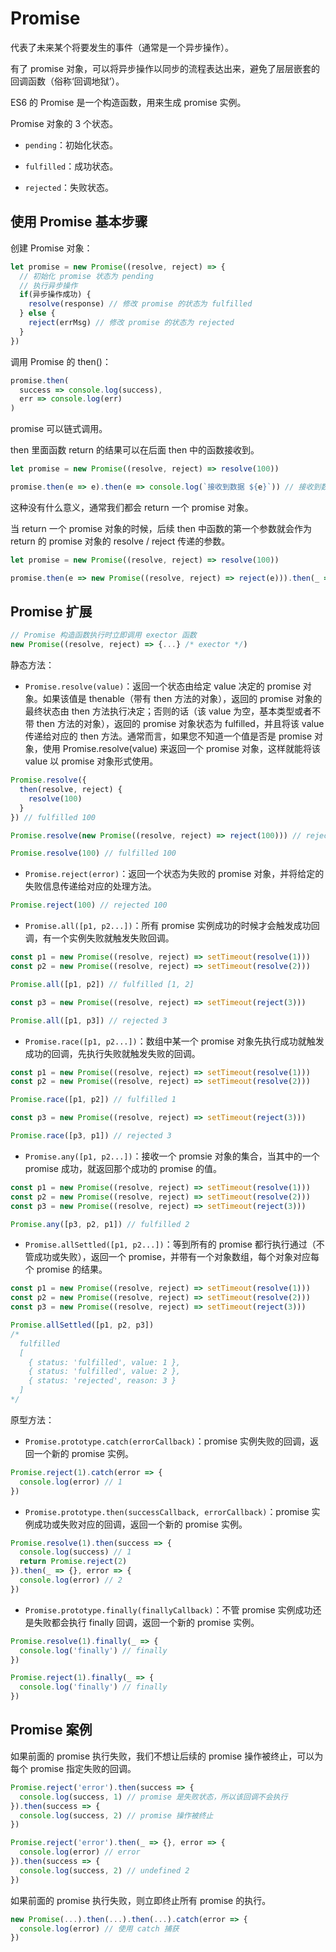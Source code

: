 # Promise

代表了未来某个将要发生的事件（通常是一个异步操作）。

有了 promise 对象，可以将异步操作以同步的流程表达出来，避免了层层嵌套的回调函数（俗称‘回调地狱’）。

ES6 的 Promise 是一个构造函数，用来生成 promise 实例。

Promise 对象的 3 个状态。

- `pending`：初始化状态。

- `fulfilled`：成功状态。

- `rejected`：失败状态。

## 使用 Promise 基本步骤

创建 Promise 对象：

```js
let promise = new Promise((resolve, reject) => {
  // 初始化 promise 状态为 pending
  // 执行异步操作
  if(异步操作成功) {
    resolve(response) // 修改 promise 的状态为 fulfilled
  } else {
    reject(errMsg) // 修改 promise 的状态为 rejected
  }
})
```

调用 Promise 的 then()：

```js
promise.then(
  success => console.log(success),
  err => console.log(err)
)
```

promise 可以链式调用。

then 里面函数 return 的结果可以在后面 then 中的函数接收到。

```js
let promise = new Promise((resolve, reject) => resolve(100))

promise.then(e => e).then(e => console.log(`接收到数据 ${e}`)) // 接收到数据 100
```

这种没有什么意义，通常我们都会 return 一个 promise 对象。

当 return 一个 promise 对象的时候，后续 then 中函数的第一个参数就会作为 return 的 promise 对象的 resolve / reject 传递的参数。

```js
let promise = new Promise((resolve, reject) => resolve(100))

promise.then(e => new Promise((resolve, reject) => reject(e))).then(_ => {}, e => console.log(`接收到数据 ${e}`)) // 接收到数据 100
```

## Promise 扩展

```js
// Promise 构造函数执行时立即调用 exector 函数
new Promise((resolve, reject) => {...} /* exector */)
```

静态方法：

- `Promise.resolve(value)`：返回一个状态由给定 value 决定的 promise 对象。如果该值是 thenable（带有 then 方法的对象），返回的 promise 对象的最终状态由 then 方法执行决定；否则的话（该 value 为空，基本类型或者不带 then 方法的对象），返回的 promise 对象状态为 fulfilled，并且将该 value 传递给对应的 then 方法。通常而言，如果您不知道一个值是否是 promise 对象，使用 Promise.resolve(value) 来返回一个 promise 对象，这样就能将该 value 以 promise 对象形式使用。

```js
Promise.resolve({
  then(resolve, reject) {
    resolve(100)
  }
}) // fulfilled 100

Promise.resolve(new Promise((resolve, reject) => reject(100))) // rejected 100

Promise.resolve(100) // fulfilled 100
```

- `Promise.reject(error)`：返回一个状态为失败的 promise 对象，并将给定的失败信息传递给对应的处理方法。

```js
Promise.reject(100) // rejected 100
```

- `Promise.all([p1, p2...])`：所有 promise 实例成功的时候才会触发成功回调，有一个实例失败就触发失败回调。

```js
const p1 = new Promise((resolve, reject) => setTimeout(resolve(1)))
const p2 = new Promise((resolve, reject) => setTimeout(resolve(2)))

Promise.all([p1, p2]) // fulfilled [1, 2]

const p3 = new Promise((resolve, reject) => setTimeout(reject(3)))

Promise.all([p1, p3]) // rejected 3
```

- `Promise.race([p1, p2...])`：数组中某一个 promise 对象先执行成功就触发成功的回调，先执行失败就触发失败的回调。

```js
const p1 = new Promise((resolve, reject) => setTimeout(resolve(1)))
const p2 = new Promise((resolve, reject) => setTimeout(resolve(2)))

Promise.race([p1, p2]) // fulfilled 1

const p3 = new Promise((resolve, reject) => setTimeout(reject(3)))

Promise.race([p3, p1]) // rejected 3
```

- `Promise.any([p1, p2...])`：接收一个 promsie 对象的集合，当其中的一个 promise 成功，就返回那个成功的 promise 的值。

```js
const p1 = new Promise((resolve, reject) => setTimeout(resolve(1)))
const p2 = new Promise((resolve, reject) => setTimeout(resolve(2)))
const p3 = new Promise((resolve, reject) => setTimeout(reject(3)))

Promise.any([p3, p2, p1]) // fulfilled 2
```

- `Promise.allSettled([p1, p2...])`：等到所有的 promise 都行执行通过（不管成功或失败），返回一个 promise，并带有一个对象数组，每个对象对应每个 promise 的结果。

```js
const p1 = new Promise((resolve, reject) => setTimeout(resolve(1)))
const p2 = new Promise((resolve, reject) => setTimeout(resolve(2)))
const p3 = new Promise((resolve, reject) => setTimeout(reject(3)))

Promise.allSettled([p1, p2, p3])
/*
  fulfilled
  [
    { status: 'fulfilled', value: 1 },
    { status: 'fulfilled', value: 2 },
    { status: 'rejected', reason: 3 }
  ]
*/
```

原型方法：

- `Promise.prototype.catch(errorCallback)`：promise 实例失败的回调，返回一个新的 promise 实例。

```js
Promise.reject(1).catch(error => {
  console.log(error) // 1
})
```

- `Promise.prototype.then(successCallback, errorCallback)`：promise 实例成功或失败对应的回调，返回一个新的 promise 实例。

```js
Promise.resolve(1).then(success => {
  console.log(success) // 1
  return Promise.reject(2)
}).then(_ => {}, error => {
  console.log(error) // 2
})
```

- `Promise.prototype.finally(finallyCallback)`：不管 promise 实例成功还是失败都会执行 finally 回调，返回一个新的 promise 实例。

```js
Promise.resolve(1).finally(_ => {
  console.log('finally') // finally
})

Promise.reject(1).finally(_ => {
  console.log('finally') // finally
})
```

## Promise 案例

如果前面的 promise 执行失败，我们不想让后续的 promise 操作被终止，可以为每个 promise 指定失败的回调。

```js
Promise.reject('error').then(success => {
  console.log(success, 1) // promise 是失败状态，所以该回调不会执行
}).then(success => {
  console.log(success, 2) // promise 操作被终止
})

Promise.reject('error').then(_ => {}, error => {
  console.log(error) // error
}).then(success => {
  console.log(success, 2) // undefined 2
})
```

如果前面的 promise 执行失败，则立即终止所有 promise 的执行。

```js
new Promise(...).then(...).then(...).catch(error => {
  console.log(error) // 使用 catch 捕获
})
```
